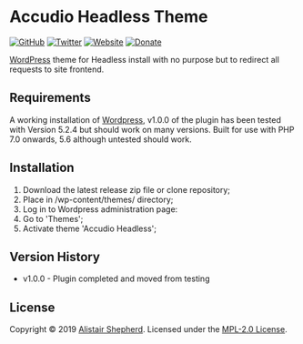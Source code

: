 # Accudio Headless Theme

[![GitHub](https://img.shields.io/badge/GitHub-Accudio-0366d6.svg)](https://github.com/Accudio) [![Twitter](https://img.shields.io/badge/Twitter-@accudio-1DA1F2.svg)](https://twitter.com/accudio) [![Website](https://img.shields.io/badge/Website-alistairshepherd.uk-4B86AF.svg)](https://alistairshepherd.uk) [![Donate](https://img.shields.io/badge/Donate-Paypal-009cde.svg)](https://www.paypal.com/cgi-bin/webscr?cmd=_donations&business=alistair.shepherd@hotmail.co.uk&item_name=Supporting+open+source+projects+by+Alistair+Shepherd&currency_code=GBP)

[WordPress][wordpressurl] theme for Headless install with no purpose but to redirect all requests to site frontend.

## Requirements

A working installation of [Wordpress][wordpressurl], v1.0.0 of the plugin has been tested with Version 5.2.4 but should work on many versions. Built for use with PHP 7.0 onwards, 5.6 although untested should work.

## Installation

1. Download the latest release zip file or clone repository;
2. Place in /wp-content/themes/ directory;
3. Log in to Wordpress administration page:
  1. Go to 'Themes';
  2. Activate theme 'Accudio Headless';

## Version History

- v1.0.0 - Plugin completed and moved from testing

## License

Copyright &copy; 2019 [Alistair Shepherd][accudiourl]. Licensed under the [MPL-2.0 License][licenseurl].

[wordpressurl]:https://wordpress.org
[accudiourl]:https://accudio.com
[licenseurl]:https://www.mozilla.org/en-US/MPL/2.0/